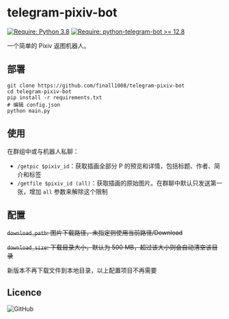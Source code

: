 # telegram-pixiv-bot
[![Require: Python 3.8](https://img.shields.io/badge/Python-3.8-blue)](https://www.python.org/)
[![Require: python-telegram-bot >= 12.8](https://img.shields.io/badge/python--telegram--bot-%3E%3D%2012.8-blue)](https://github.com/python-telegram-bot/python-telegram-bot)


一个简单的 Pixiv 返图机器人。

## 部署

```shell
git clone https://github.com/finall1008/telegram-pixiv-bot
cd telegram-pixiv-bot
pip install -r requirements.txt
# 编辑 config.json
python main.py
```

## 使用

在群组中或与机器人私聊：

- `/getpic $pixiv_id`：获取插画全部分 P 的预览和详情，包括标题、作者、简介和标签
- `/getfile $pixiv_id (all)`：获取插画的原始图片。在群聊中默认只发送第一张，增加 `all` 参数来解除这个限制

## 配置

~~`download_path`: 图片下载路径，未指定则使用当前路径/Download~~

~~`download_size`: 下载目录大小，默认为 500 MB，超过该大小则会自动清空该目录~~

新版本不再下载文件到本地目录，以上配置项目不再需要

## Licence

![GitHub](https://img.shields.io/github/license/finall1008/telegram-pixiv-bot)